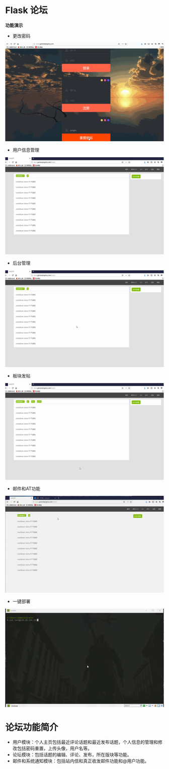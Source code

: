 # Flask 论坛
**功能演示**

- 更改密码

![图片](gif/geng.gif)

- 用户信息管理

![图片](gif/yonghu.gif)

- 后台管理

![图片](gif/houtai.gif)

- 板块发帖

![图片](gif/bankuai.gif)

- 邮件和AT功能

![图片](gif/youjian.gif)

- 一键部署

![图片](gif/bushu.gif)


# 论坛功能简介
- 用户模块：个人主页包括最近评论话题和最近发布话题，个人信息的管理和修改包括密码重置，上传头像，用户名等。
- 论坛模块：包括话题的编辑、评论、发布，所在版块等功能。
- 邮件和系统通知模块：包括站内信和真正收发邮件功能和@用户功能。

